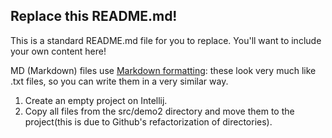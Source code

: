 ## Replace this README.md!

This is a standard README.md file for you to replace. You'll want to include your own content here!

MD (Markdown) files use [Markdown formatting](https://guides.github.com/features/mastering-markdown/): 
these look very much like .txt files, so you can write them in a very similar way.

1. Create an empty project on Intellij.
2. Copy all files from the src/demo2 directory and move them to the project(this is due to Github's refactorization of directories).
